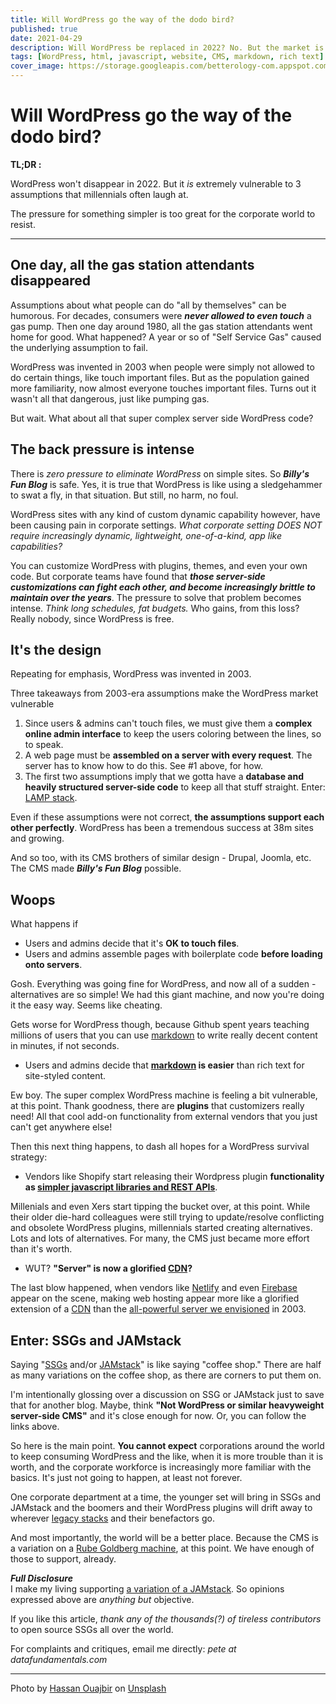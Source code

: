 ```yaml
---
title: Will WordPress go the way of the dodo bird?
published: true
date: 2021-04-29
description: Will WordPress be replaced in 2022? No. But the market is migrating.
tags: [WordPress, html, javascript, website, CMS, markdown, rich text]
cover_image: https://storage.googleapis.com/betterology-com.appspot.com/webappwriter/img/hassan-ouajbir-unsplash.jpg
---
```


# Will WordPress go the way of the dodo bird?

**TL;DR :**

WordPress won't disappear in 2022. But it _is_ extremely vulnerable to 3 assumptions that millennials often laugh at.

The pressure for something simpler is too great for the corporate world to resist.

<hr>

## One day, all the gas station attendants disappeared

Assumptions about what people can do "all by themselves" can be humorous. For decades, consumers were _**never allowed to even touch**_ a gas pump. Then one day around 1980, all the gas station attendants went home for good. What happened? A year or so of "Self Service Gas" caused the underlying assumption to fail.

WordPress was invented in 2003 when people were simply not allowed to do certain things, like touch important files. But as the population gained more familiarity, now almost everyone touches important files. Turns out it wasn't all that dangerous, just like pumping gas.

But wait. What about all that super complex server side WordPress code?

## The back pressure is intense

There is _zero pressure to eliminate WordPress_ on simple sites.  So _**Billy's Fun Blog**_  is safe. Yes, it is true that WordPress is like using a sledgehammer to swat a fly, in that situation. But still, no harm, no foul.

WordPress sites with any kind of custom dynamic capability however, have been causing pain in corporate settings. _What corporate setting DOES NOT require increasingly dynamic, lightweight, one-of-a-kind, app like capabilities?_

You can customize WordPress with plugins, themes, and even your own code. But corporate teams have found that _**those server-side customizations can fight each other, and become increasingly brittle to maintain over the years**_. The pressure to solve that problem becomes intense. _Think long schedules, fat budgets._ Who gains, from this loss? Really nobody, since WordPress is free.

## It's the design

Repeating for emphasis, WordPress was invented in 2003.

Three takeaways from 2003-era assumptions make the WordPress market vulnerable

1. Since users & admins can't touch files, we must give them a **complex online admin interface** to keep the users coloring between the lines, so to speak.
1. A web page must be **assembled on a server with every request**. The server has to know how to do this. See #1 above, for how.
1. The first two assumptions imply that we gotta have a **database and heavily structured server-side code** to keep all that stuff straight. Enter: [LAMP stack](https://en.wikipedia.org/wiki/LAMP_(software_bundle)).

Even if these assumptions were not correct, **the assumptions support each other perfectly**. WordPress has been a tremendous success at 38m sites and growing. 

And so too, with its CMS brothers of similar design - Drupal, Joomla, etc. The CMS made _**Billy's Fun Blog**_  possible.

## Woops

What happens if

- Users and admins decide that it's **OK to touch files**.
- Users and admins assemble pages with boilerplate code **before loading onto servers**.

Gosh. Everything was going fine for WordPress, and now all of a sudden - alternatives are so simple! We had this giant machine, and now you're doing it the easy way. Seems like cheating.

Gets worse for WordPress though, because Github spent years teaching millions of users that you can use [markdown](https://guides.github.com/features/mastering-markdown/) to write really decent content in minutes, if not seconds.

- Users and admins decide that **[markdown](https://en.wikipedia.org/wiki/Markdown) is easier** than rich text for site-styled content.

Ew boy. The super complex WordPress machine is feeling a bit vulnerable, at this point. Thank goodness, there are **plugins** that customizers really need! All that cool add-on functionality from external vendors that you just can't get anywhere else!

Then this next thing happens, to dash all hopes for a WordPress survival strategy:

- Vendors like Shopify start releasing their Wordpress plugin **functionality as [simpler javascript libraries and REST APIs](https://www.npmjs.com/package/shopify-cartjs)**.

Millenials and even Xers start tipping the bucket over, at this point. While their older die-hard colleagues were still trying to update/resolve conflicting and obsolete WordPress plugins, millennials started creating alternatives. Lots and lots of alternatives. For many, the CMS just became more effort than it's worth.

- WUT? **"Server" is now a glorified [CDN](https://en.wikipedia.org/wiki/Content_delivery_network)?**

The last blow happened, when vendors like [Netlify](https://www.netlify.com/jamstack/) and even [Firebase](https://firebase.google.com/docs/hosting) appear on the scene, making web hosting appear more like a glorified extension of a [CDN](https://en.wikipedia.org/wiki/Content_delivery_network) than the [all-powerful server we envisioned](https://en.wikipedia.org/wiki/Application_server) in 2003.

## Enter: SSGs and JAMstack

Saying "[SSGs](https://en.wikipedia.org/wiki/Web_template_system#Static_site_generators) and/or [JAMstack](https://jamstack.org/)" is like saying "coffee shop."  There are half as many variations on the coffee shop, as there are corners to put them on.

I'm intentionally glossing over a discussion on SSG or JAMstack just to save that for another blog. Maybe, think **"Not WordPress or similar heavyweight server-side CMS"** and it's close enough for now. Or, you can follow the links above.

So here is the main point. **You cannot expect** corporations around the world to keep consuming WordPress and the like, when it is more trouble than it is worth, and the corporate workforce is increasingly more familiar with the basics. It's just not going to happen, at least not forever.

One corporate department at a time, the younger set will bring in SSGs and JAMstack and the boomers and their WordPress plugins will drift away to wherever [legacy stacks](https://en.wikipedia.org/wiki/Legacy_system) and their benefactors go.

And most importantly, the world will be a better place. Because the CMS is a variation on a [Rube Goldberg machine](https://en.wikipedia.org/wiki/Rube_Goldberg_machine), at this point. We have enough of those to support, already.

_**Full Disclosure**_  
I make my living supporting [a variation of a JAMstack](https://github.com/petecarapetyan/fins-rocket-themes#readme). So opinions expressed above are _anything but_ objective.

If you like this article, _thank any of the thousands(?) of tireless contributors_ to open source SSGs all over the world.

For complaints and critiques, email me directly: _pete at datafundamentals.com_

---

<span>Photo by <a href="https://unsplash.com/s/photos/hassan-ouajbir?utm_source=unsplash&amp;utm_medium=referral&amp;utm_content=creditCopyText">Hassan Ouajbir</a> on <a href="https://unsplash.com/?utm_source=unsplash&amp;utm_medium=referral&amp;utm_content=creditCopyText">Unsplash</a></span>
